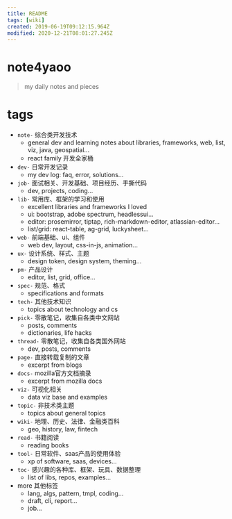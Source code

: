 ```yaml
---
title: README
tags: [wiki]
created: 2019-06-19T09:12:15.964Z
modified: 2020-12-21T08:01:27.245Z
---
```


# note4yaoo

> my daily notes and pieces

# tags
- `note-` 综合类开发技术
  - general dev and learning notes about libraries, frameworks, web, list, viz, java, geospatial...
  - react family 开发全家桶
- `dev-` 日常开发记录
  - my dev log: faq, error, solutions...
- `job-` 面试相关、开发基础、项目经历、手撕代码
  - dev, projects, coding...
- `lib-` 常用库、框架的学习和使用
  - excellent libraries and frameworks I loved
  - ui: bootstrap, adobe spectrum, headlessui...
  - editor: prosemirror, tiptap, rich-markdown-editor, atlassian-editor...
  - list/grid: react-table, ag-grid, luckysheet...
- `web-` 前端基础、ui、组件
  - web dev, layout, css-in-js, animation...
- `ux-` 设计系统、样式、主题
  - design token, design system, theming...
- `pm-` 产品设计
  - editor, list, grid, office...
- `spec-` 规范、格式
  - specifications and formats
- `tech-` 其他技术知识
  - topics about technology and cs
- `pick-` 零散笔记，收集自各类中文网站
  - posts, comments
  - dictionaries, life hacks
- `thread-` 零散笔记，收集自各类国外网站
  - dev, posts, comments
- `page-` 直接转载复制的文章
  -  excerpt from blogs
- `docs-` mozilla官方文档摘录
  -  excerpt from mozilla docs
- `viz-` 可视化相关
  - data viz base and examples
- `topic-` 非技术类主题
  - topics about general topics
- `wiki-` 地理、历史、法律、金融类百科
  - geo, history, law, fintech
- `read-` 书籍阅读
  - reading books
- `tool-` 日常软件、saas产品的使用体验
  - xp of software, saas, devices...
- `toc-` 感兴趣的各种库、框架、玩具、数据整理
  - list of libs, repos, examples...
- more 其他标签
  - lang, algs, pattern, tmpl, coding...
  - draft, cli, report...
  - job...
